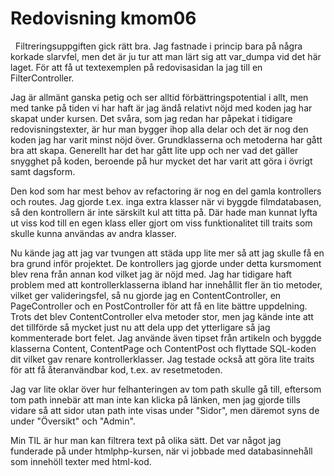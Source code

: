 ---
---
Redovisning kmom06
=========================

  Filtreringsuppgiften gick rätt bra. Jag fastnade i princip bara på några korkade slarvfel, men det är ju tur att man lärt sig att var_dumpa vid det här laget. För att få ut textexemplen på redovisasidan la jag till en FilterController.

Jag är allmänt ganska petig och ser alltid förbättringspotential i allt, men med tanke på tiden vi har haft är jag ändå relativt nöjd med koden jag har skapat under kursen. Det svåra, som jag redan har påpekat i tidigare redovisningstexter, är hur man bygger ihop alla delar och det är nog den koden jag har varit minst nöjd över. Grundklasserna och metoderna har gått bra att skapa. Generellt har det har gått lite upp och ner vad det gäller snygghet på koden, beroende på hur mycket det har varit att göra i övrigt samt dagsform.

Den kod som har mest behov av refactoring är nog en del gamla kontrollers och routes. Jag gjorde t.ex. inga extra klasser när vi byggde filmdatabasen, så den kontrollern är inte särskilt kul att titta på. Där hade man kunnat lyfta ut viss kod till en egen klass eller gjort om viss funktionalitet till traits som skulle kunna användas av andra klasser.

Nu kände jag att jag var tvungen att städa upp lite mer så att jag skulle få en bra grund inför projektet. De kontrollers jag gjorde under detta kursmoment blev rena från annan kod vilket jag är nöjd med. Jag har tidigare haft problem med att kontrollerklasserna ibland har innehållit fler än tio metoder, vilket ger valideringsfel, så nu gjorde jag en ContentController, en PageController och en PostController för att få en lite bättre uppdelning. Trots det blev ContentController elva metoder stor, men jag kände inte att det tillförde så mycket just nu att dela upp det ytterligare så jag kommenterade bort felet. Jag använde även tipset från artikeln och byggde klasserna Content, ContentPage och ContentPost och flyttade SQL-koden dit vilket gav renare kontrollerklasser. Jag testade också att göra lite traits för att få återanvändbar kod, t.ex. av resetmetoden.

Jag var lite oklar över hur felhanteringen av tom path skulle gå till, eftersom tom path innebär att man inte kan klicka på länken, men jag gjorde tills vidare så att sidor utan path inte visas under "Sidor", men däremot syns de under "Översikt" och "Admin".

Min TIL är hur man kan filtrera text på olika sätt. Det var något jag funderade på under htmlphp-kursen, när vi jobbade med databasinnehåll som innehöll texter med html-kod.
